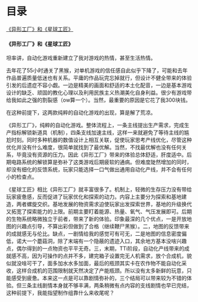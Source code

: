 # 目录
[《异形工厂》和《星球工匠》](#异形工厂和星球工匠)

#### 《异形工厂》和《星球工匠》

坦率讲，自动化游戏重新建立了我对游戏的热情，甚至生活热情。

去年花了55小时通关了黑猴，对单机游戏的信任感自此似乎下降了，可能和去年作品普遍质量低迷也有关系。平庸的作品玩完忘掉就行，但设计不健全带来的体验引发的后遗症不容小觑。一边是精美的画面和舒适的本土化配音，一边是基本游戏设计的缺乏、顽固的教化心理以及利用民族主义热潮美化自身利益。很少有游戏带给我如此之强的割裂感（ow算一个）。当然，最重要的原因是它花了我300块钱。

在这种前提下，这两款纯粹的自动化游戏的出现，算是解了荒凉。

《异形工厂》，纯粹的自动化游戏。整体流程上，一条主线提出生产需求，完成生产指标解锁新道具（机制），四条支线加速主线，这样一来就避免了等待主线的尴尬时刻。同时多种机器的数值设计上相互关联，促使玩家思考产线优化，尽管这种优化并没有什么难度，很简单就找到了最优解。当然，不找最优解也没有任何关系，毕竟没有资源的压力。因此《异形工厂》带来的体验总体舒适，肝度适中。后期电路系统的解锁算是弥补了这类游戏后期疲软的通病。但难度陡然增加的同时，却没有细化的反馈系统，玩家只能选择一口气做出通用自动化产线，并不会有任何小的检查点。

《星球工匠》相比《异形工厂》就丰富很多了。机制上，轻微的生存压力没有带给玩家疲惫感，反而促进了玩家优化和探索的动力。内容上主要分为探索和基地建造，两者螺旋交织。基地发展的物资需求迫使玩家出发探索世界，基地的升级换代又拓宽了探索能力的上限。前期主要盯着能源、热量、氧气、气压发展即可。后期的生物系统略微独立于前者，带来了新的体验。印象最深的几个优点，一是开放地图的兴趣点引导，不算出彩但做到了合格（继续鞭尸黑猴）。二，地图的反馈带来的成就感无与伦比。缺点，一剧情给我的感觉可有可无，二是地图的信息密度偏低，诺大一个蘑菇洞，除了末端有一个隐蔽的遗迹入口，其余地方基本没啥兴趣点，偶尔得到的一点物资也平平无奇。三，末期，TTi阶段，自动化产线带来的成就感不高，因为可操作的点并不多，建完箱子设置完无人机需求，放个合成机，貌似就没啥可干了，面多加水水多加面，最后的瓶颈其实卡在农作物不能自动化采收，这样合成机的范围限制就天然决定了产能瓶颈。所以没有太多新鲜的玩意，只能感受到疲惫。本来这一点是可以靠剧情弥补的，三个结局可以带来较为不错的体验。但三条主线剧情本身就不够丰满，两条稍微有点内容的支线剧情也早已完结，这种前提下，我能指望制作组靠什么来收尾呢？